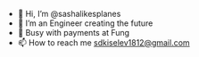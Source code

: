 - 👋 Hi, I’m @sashalikesplanes
- 👀 I’m an Engineer creating the future
- 🌱 Busy with payments at Fung
- 📫 How to reach me sdkiselev1812@gmail.com

<!---
sashalikesplanes/sashalikesplanes is a ✨ special ✨ repository because its `README.md` (this file) appears on your GitHub profile.
You can click the Preview link to take a look at your changes.
--->
